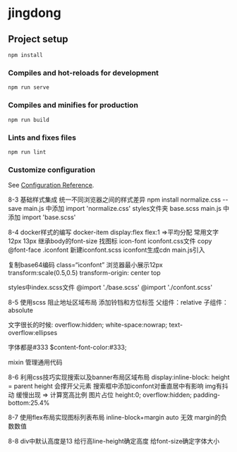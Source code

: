 # jingdong

## Project setup
```
npm install
```

### Compiles and hot-reloads for development
```
npm run serve
```

### Compiles and minifies for production
```
npm run build
```

### Lints and fixes files
```
npm run lint   
```

### Customize configuration
See [Configuration Reference](https://cli.vuejs.org/config/).


<!-- install ESLint -->
<!-- install Vetur -->
8-3 基础样式集成 统一不同浏览器之间的样式差异
npm install normalize.css --save 
main.js 中添加 import 'normalize.css'
styles文件夹 base.scss
main.js 中添加 import 'base.scss'

8-4 docker样式的编写
docker-item 
display:flex     flex:1   =>平均分配
常用文字 12px 13px 继承body的font-size
找图标 icon-font
iconfont.css文件 copy @font-face .iconfont
新建iconfont.scss iconfont生成cdn
main.js引入

复制base64编码 class=“iconfont”
浏览器最小展示12px 
transform:scale(0.5,0.5)
transform-origin: center top

styles中index.scss文件
@import './base.scss'
@import './confont.scss'

8-5 使用scss 阻止地址区域布局
添加铃铛和方位标签
父组件：relative
子组件：absolute

文字很长的时候: 
overflow:hidden; 
white-space:nowrap;
text-overflow:ellipses

字体都是#333
$content-font-color:#333;

mixin 管理通用代码

8-6 利用css技巧实现搜索以及banner布局区域布局
display:inline-block: height = parent height
会撑开父元素
搜索框中添加iconfont对垂直居中有影响 
img有抖动 缓慢出现 => 计算宽高比例 图片占位
height:0;
overflow:hidden;
padding-bottom:25.4%

8-7 使用flex布局实现图标列表布局
inline-block+margin auto 无效
margin的负数数值

8-8 
div中默认高度是13 给行高line-height确定高度 给font-size确定字体大小

